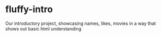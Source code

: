 # fluffy-intro
Our introductory project, showcasing names, likes, movies in a way that shows out basic html understanding

